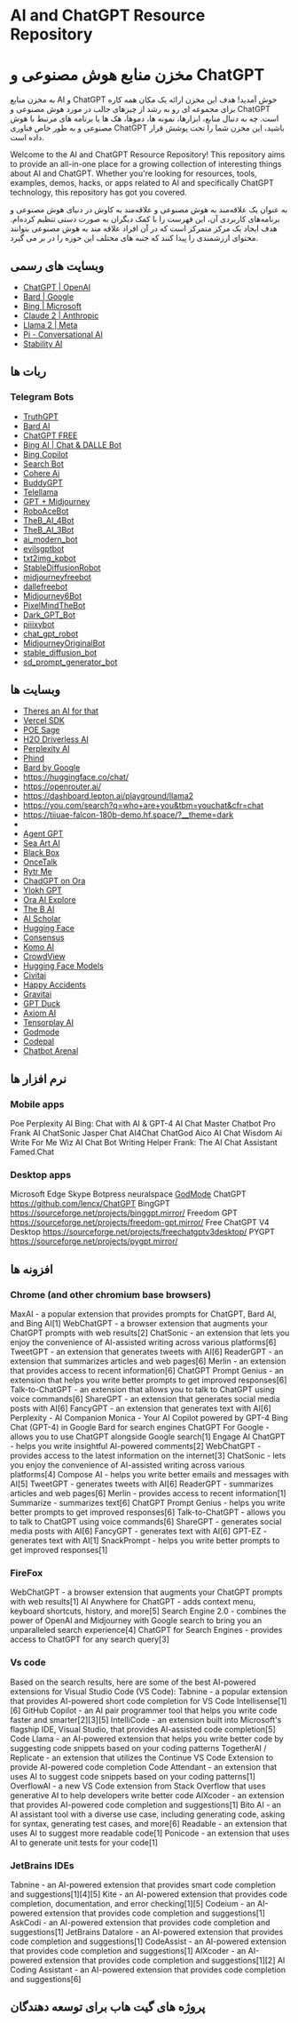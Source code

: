 # AI and ChatGPT Resource Repository
# مخزن منابع هوش مصنوعی و ChatGPT
به مخزن منابع AI و ChatGPT خوش آمدید! هدف این مخزن ارائه یک مکان همه کاره برای مجموعه ای رو به رشد از چیزهای جالب در مورد هوش مصنوعی و ChatGPT است. چه به دنبال منابع، ابزارها، نمونه ها، دموها، هک ها یا برنامه های مرتبط با هوش مصنوعی و به طور خاص فناوری ChatGPT باشید، این مخزن شما را تحت پوشش قرار داده است.

Welcome to the AI and ChatGPT Resource Repository! This repository aims to provide an all-in-one place for a growing collection of interesting things about AI and ChatGPT. Whether you're looking for resources, tools, examples, demos, hacks, or apps related to AI and specifically ChatGPT technology, this repository has got you covered.

به عنوان یک علاقه‌مند به هوش مصنوعی و علاقه‌مند به کاوش در دنیای هوش مصنوعی و برنامه‌های کاربردی آن، این فهرست را با کمک دیگران به صورت دستی تنظیم کرده‌ام. هدف ایجاد یک مرکز متمرکز است که در آن افراد علاقه مند به هوش مصنوعی بتوانند محتوای ارزشمندی را پیدا کنند که جنبه های مختلف این حوزه را در بر می گیرد.
## وبسایت های رسمی

- [ChatGPT | OpenAI](https://openai.com/chatgpt)
- [Bard | Google ](https://bard.google.com/)
- [Bing | Microsoft ](https://www.bing.com/?/ai)
- [Claude 2 | Anthropic ](https://www.anthropic.com/index/claude-2)
- [Llama 2 | Meta ](https://ai.meta.com/llama/#download-the-model)
- [Pi - Conversational AI](https://pi.ai/talk)
- [Stability AI](https://stability.ai/)
## ربات ها
### Telegram Bots
- [TruthGPT](https://t.me/xtelegpt_bot)
- [Bard AI](https://t.me/bard_kpbot) 
- [ChatGPT FREE](https://t.me/OPENAl_ChatGPT_bot)
- [Bing AI | Chat & DALLE Bot](https://t.me/chatgpt4_megabot)
- [Bing Copilot](https://t.me/askbingbot)
- [Search Bot](https://t.me/ribot)
- [Cohere Ai](https://t.me/askprobot)  
- [BuddyGPT](https://t.me/BuddyGPTBot)
- [Telellama](https://t.me/telellamabot)
- [GPT + Midjourney](https://t.me/chatsgpts_bot)
- [RoboAceBot](https://t.me/RoboAceBot)
- [TheB_AI_4Bot](https://t.me/TheB_AI_4Bot)
- [TheB_AI_3Bot](https://t.me/TheB_AI_3Bot)  
- [ai_modern_bot](https://t.me/ai_modern_bot)
- [evilsgptbot](https://t.me/evilsgptbot)
- [txt2img_kpbot](https://t.me/txt2img_kpbot)
- [StableDiffusionRobot](https://t.me/StableDiffusionRobot) 
- [midjourneyfreebot](https://t.me/midjourneyfreebot)
- [dallefreebot](https://t.me/dallefreebot)
- [Midjourney6Bot](https://t.me/Midjourney6Bot)
- [PixelMindTheBot](https://t.me/PixelMindTheBot)
- [Dark_GPT_Bot](https://t.me/Dark_GPT_Bot)
- [piiixybot](https://t.me/piiixybot)
- [chat_gpt_robot](https://t.me/chat_gpt_robot)
- [MidjourneyOriginalBot](https://t.me/MidjourneyOriginalBot)
- [stable_diffusion_bot](https://t.me/stable_diffusion_bot) 
- [sd_prompt_generator_bot](https://t.me/sd_prompt_generator_bot)

## وبسایت ها

- [Theres an AI for that](https://theresanaiforthat.com/)
- [Vercel SDK](https://sdk.vercel.ai/)
- [POE Sage](https://poe.com/Sage)
- [H2O Driverless AI](https://gpt.h2o.ai/?hp=chat&utm_source=h2o.ai&utm_medium=referral&utm_campaign=h2o-home-page-plg)
- [Perplexity AI](https://www.perplexity.ai/)
- [Phind](https://www.phind.com/)
- [Bard by Google](https://bard.google.com/)
- https://huggingface.co/chat/
- https://openrouter.ai/
- https://dashboard.lepton.ai/playground/llama2
- https://you.com/search?q=who+are+you&tbm=youchat&cfr=chat
- https://tiiuae-falcon-180b-demo.hf.space/?__theme=dark
- 
- [Agent GPT](https://agentgpt.reworkd.ai/agent?id=clm45eq0000npjq08w5ptcjru)
- [Sea Art AI](https://www.seaart.ai/home)
- [Black Box](https://www.useblackbox.io/search)  
- [OnceTalk](https://oncetalk.com/#/)
- [Rytr Me](https://app.rytr.me/create/file/64eb7ae0c5c98e2d6ea54091)
- [ChadGPT on Ora](https://ora.ai/teambots/chadgpt)
- [Ylokh GPT](https://chat.ylokh.xyz/)
- [Ora AI Explore](https://ora.ai/explore?type=trending)
- [The B AI](https://chatbot.theb.ai/#/chat/1688388943679)
- [AI Scholar](https://ai-chat.scholarcn.com/)
- [Hugging Face](https://huggingface.co/)
- [Consensus](https://consensus.app/search/)
- [Komo AI](https://komo.ai/)
- [CrowdView](https://crowdview.ai/)
- [Hugging Face Models](https://huggingface.co/models?sort=downloads)  
- [Civitai](https://civitai.com/)
- [Happy Accidents](https://www.happyaccidents.ai/create) 
- [Gravitai](https://webui.graviti.com/?c=A870D787&utm_source=civitai&__theme=dark)
- [GPT Duck](https://www.gptduck.com/)
- [Axiom AI](https://axiom.ai/)
- [Tensorplay AI](https://tensorplay.ai/models/28303/run)
- [Godmode](https://godmode.space/)
- [Codepal](https://codepal.ai/)
- [ Chatbot Arenal](https://chat.lmsys.org/?arena)

## نرم افزار ها
### Mobile apps
Poe
Perplexity AI
Bing: Chat with AI & GPT-4
AI Chat Master
Chatbot Pro
Frank AI
ChatSonic
Jasper Chat
AI4Chat
ChatGod 
Aico AI Chat 
Wisdom Ai 
Write For Me
Wiz AI Chat Bot Writing Helper
Frank: The AI Chat Assistant
Famed.Chat

### Desktop apps 
Microsoft Edge
Skype
Botpress
neuralspace
[GodMode](https://github.com/smol-ai/GodMode)
ChatGPT https://github.com/lencx/ChatGPT
BingGPT https://sourceforge.net/projects/binggpt.mirror/
Freedom GPT https://sourceforge.net/projects/freedom-gpt.mirror/
Free ChatGPT V4 Desktop https://sourceforge.net/projects/freechatgptv3desktop/
PYGPT https://sourceforge.net/projects/pygpt.mirror/


## افزونه ها
### Chrome (and other chromium base browsers)
MaxAI - a popular extension that provides prompts for ChatGPT, Bard AI, and Bing AI[1]
WebChatGPT - a browser extension that augments your ChatGPT prompts with web results[2]
ChatSonic - an extension that lets you enjoy the convenience of AI-assisted writing across various platforms[6]
TweetGPT - an extension that generates tweets with AI[6]
ReaderGPT - an extension that summarizes articles and web pages[6]
Merlin - an extension that provides access to recent information[6]
ChatGPT Prompt Genius - an extension that helps you write better prompts to get improved responses[6]
Talk-to-ChatGPT - an extension that allows you to talk to ChatGPT using voice commands[6]
ShareGPT - an extension that generates social media posts with AI[6]
FancyGPT - an extension that generates text with AI[6]
Perplexity - AI Companion
Monica - Your AI Copilot powered by GPT-4
Bing Chat (GPT-4) in Google
Bard for search engines
ChatGPT For Google - allows you to use ChatGPT alongside Google search[1]
Engage AI ChatGPT - helps you write insightful AI-powered comments[2]
WebChatGPT - provides access to the latest information on the internet[3]
ChatSonic - lets you enjoy the convenience of AI-assisted writing across various platforms[4]
Compose AI - helps you write better emails and messages with AI[5]
TweetGPT - generates tweets with AI[6]
ReaderGPT - summarizes articles and web pages[6]
Merlin - provides access to recent information[1]
Summarize - summarizes text[6]
ChatGPT Prompt Genius - helps you write better prompts to get improved responses[6]
Talk-to-ChatGPT - allows you to talk to ChatGPT using voice commands[6]
ShareGPT - generates social media posts with AI[6]
FancyGPT - generates text with AI[6]
GPT-EZ - generates text with AI[1]
SnackPrompt - helps you write better prompts to get improved responses[1]
### FireFox 
WebChatGPT - a browser extension that augments your ChatGPT prompts with web results[1]
AI Anywhere for ChatGPT - adds context menu, keyboard shortcuts, history, and more[5]
Search Engine 2.0 - combines the power of OpenAI and Midjourney with Google search to bring you an unparalleled search experience[4]
ChatGPT for Search Engines - provides access to ChatGPT for any search query[3]
### Vs code
Based on the search results, here are some of the best AI-powered extensions for Visual Studio Code (VS Code):
Tabnine - a popular extension that provides AI-powered short code completion for VS Code Intellisense[1][6]
GitHub Copilot - an AI pair programmer tool that helps you write code faster and smarter[2][3][5]
IntelliCode - an extension built into Microsoft's flagship IDE, Visual Studio, that provides AI-assisted code completion[5]
Code Llama - an AI-powered extension that helps you write better code by suggesting code snippets based on your coding patterns
TogetherAI / Replicate - an extension that utilizes the Continue VS Code Extension to provide AI-powered code completion
Code Attendant - an extension that uses AI to suggest code snippets based on your coding patterns[1]
OverflowAI - a new VS Code extension from Stack Overflow that uses generative AI to help developers write better code
AIXcoder - an extension that provides AI-powered code completion and suggestions[1]
Bito AI - an AI assistant tool with a diverse use case, including generating code, asking for syntax, generating test cases, and more[6]
Readable - an extension that uses AI to suggest more readable code[1]
Ponicode - an extension that uses AI to generate unit tests for your code[1]
### JetBrains IDEs
Tabnine - an AI-powered extension that provides smart code completion and suggestions[1][4][5]
Kite - an AI-powered extension that provides code completion, documentation, and error checking[1][5]
Codeium - an AI-powered extension that provides code completion and suggestions[1]
AskCodi - an AI-powered extension that provides code completion and suggestions[1]
JetBrains Datalore - an AI-powered extension that provides code completion and suggestions[1]
CodeAssist - an AI-powered extension that provides code completion and suggestions[1]
AIXcoder - an AI-powered extension that provides code completion and suggestions[1][2]
AI Coding Assistant - an AI-powered extension that provides code completion and suggestions[6]
## پروژه های گیت هاب برای توسعه دهندگان


